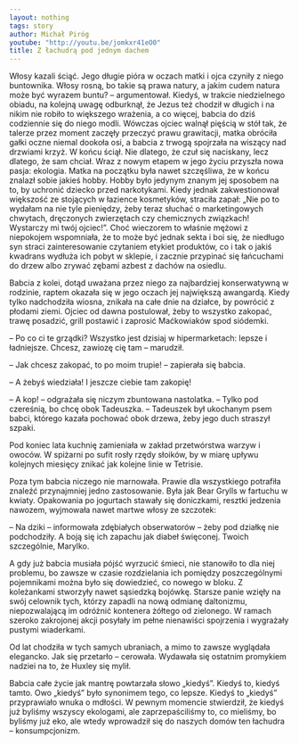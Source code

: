 ```yaml
---
layout: nothing
tags: story
author: Michał Piróg
youtube: "http://youtu.be/jomkxr41eO0"
title: Z łachudrą pod jednym dachem
---
```

Włosy kazali ściąć. Jego długie pióra w oczach matki i ojca czyniły z niego buntownika. Włosy rosną, bo takie są prawa natury, a jakim cudem natura może być wyrazem buntu? – argumentował. Kiedyś, w trakcie niedzielnego obiadu, na kolejną uwagę odburknął, że Jezus też chodził w długich i na nikim nie robiło to większego wrażenia, a co więcej, babcia do dziś codziennie się do niego modli. Wówczas ojciec walnął pięścią w stół tak, że talerze przez moment zaczęły przeczyć prawu grawitacji, matka obróciła gałki oczne niemal dookoła osi, a babcia z trwogą spojrzała na wiszący nad drzwiami krzyż.
W końcu ściął. Nie dlatego, że czuł się naciskany, lecz dlatego, że sam chciał. Wraz z nowym etapem w jego życiu przyszła nowa pasja: ekologia. Matka na początku była nawet szczęśliwa, że w końcu znalazł sobie jakieś hobby. Hobby było jedynym znanym jej sposobem na to, by uchronić dziecko przed narkotykami. Kiedy jednak zakwestionował większość ze stojących w łazience kosmetyków, straciła zapał: „Nie po to wydałam na nie tyle pieniędzy, żeby teraz słuchać o marketingowych chwytach, dręczonych zwierzętach czy chemicznych związkach! Wystarczy mi twój ojciec!”. Choć wieczorem to właśnie mężowi z niepokojem wspomniała, że to może być jednak sekta i boi się, że niedługo syn straci zainteresowanie czytaniem etykiet produktów, co i tak o jakiś kwadrans wydłuża ich pobyt w sklepie, i zacznie przypinać się łańcuchami do drzew albo zrywać zębami azbest z dachów na osiedlu.

Babcia z kolei, dotąd uważana przez niego za najbardziej konserwatywną w rodzinie, raptem okazała się w jego oczach jej największą awangardą. Kiedy tylko nadchodziła wiosna, znikała na całe dnie na działce, by powrócić z płodami ziemi. Ojciec od dawna postulował, żeby to wszystko zakopać, trawę posadzić, grill postawić i zaprosić Maćkowiaków spod siódemki.

– Po co ci te grządki? Wszystko jest dzisiaj w hipermarketach: lepsze i ładniejsze. Chcesz, zawiozę cię tam – marudził.

– Jak chcesz zakopać, to po moim trupie! – zapierała się babcia.

– A żebyś wiedziała! I jeszcze ciebie tam zakopię!

– A kop! – odgrażała się niczym zbuntowana nastolatka. – Tylko pod czereśnią, bo chcę obok Tadeuszka. – Tadeuszek był ukochanym psem babci, którego kazała pochować obok drzewa, żeby jego duch straszył szpaki.

Pod koniec lata kuchnię zamieniała w zakład przetwórstwa warzyw i owoców. W spiżarni po sufit rosły rzędy słoików, by w miarę upływu kolejnych miesięcy znikać jak kolejne linie w Tetrisie.

Poza tym babcia niczego nie marnowała. Prawie dla wszystkiego potrafiła znaleźć przynajmniej jedno zastosowanie. Była jak Bear Grylls w fartuchu w kwiaty. Opakowania po jogurtach stawały się doniczkami, resztki jedzenia nawozem, wyjmowała nawet martwe włosy ze szczotek:

– Na dziki – informowała zdębiałych obserwatorów – żeby pod działkę nie podchodziły. A boją się ich zapachu jak diabeł święconej. Twoich szczególnie, Marylko.

A gdy już babcia musiała pójść wyrzucić śmieci, nie stanowiło to dla niej problemu, bo zawsze w czasie rozdzielania ich pomiędzy poszczególnymi pojemnikami można było się dowiedzieć, co nowego w bloku. Z koleżankami stworzyły nawet sąsiedzką bojówkę. Starsze panie wzięły na swój celownik tych, którzy zapadli na nową odmianę daltonizmu, niepozwalającą im odróżnić kontenera żółtego od zielonego. W ramach szeroko zakrojonej akcji posyłały im pełne nienawiści spojrzenia i wygrażały pustymi wiaderkami.

Od lat chodziła w tych samych ubraniach, a mimo to zawsze wyglądała elegancko. Jak się przetarło – cerowała. Wydawała się ostatnim promykiem nadziei na to, że Huxley się mylił.

Babcia całe życie jak mantrę powtarzała słowo „kiedyś”. Kiedyś to, kiedyś tamto. Owo „kiedyś” było synonimem tego, co lepsze. Kiedyś to „kiedyś” przyprawiało wnuka o mdłości. W pewnym momencie stwierdził, że kiedyś już byliśmy wszyscy ekologami, ale zaprzepaściliśmy to, co mieliśmy, bo byliśmy już eko, ale wtedy wprowadził się do naszych domów ten łachudra – konsumpcjonizm.
